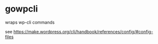 # gowpcli

wraps wp-cli commands

see https://make.wordpress.org/cli/handbook/references/config/#config-files
